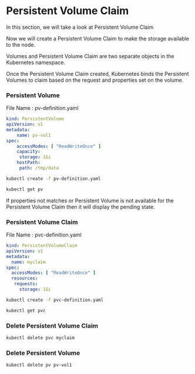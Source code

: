 # Persistent Volume Claim

In this section, we will take a look at Persistent Volume Claim

Now we will create a Persistent Volume Claim to make the storage available to the node.

Volumes and Persistent Volume Claim are two separate objects in the Kubernetes namespace.

Once the Persistent Volume Claim created, Kubernetes binds the Persistent Volumes to claim based on the request and properties set on the volume.

### Persistent Volume

File Name : pv-definition.yaml

```yaml
kind: PersistentVolume
apiVersion: v1
metadata:
    name: pv-vol1
spec:
    accessModes: [ "ReadWriteOnce" ]
    capacity:
     storage: 1Gi
    hostPath:
     path: /tmp/data
```

```bash
kubectl create -f pv-definition.yaml
```

```bash
kubectl get pv
```
If properties not matches or Persistent Volume is not available for the Persistent Volume Claim then it will display the pending state.

### Persistent Volume Claim

File Name : pvc-definition.yaml

```yaml
kind: PersistentVolumeClaim
apiVersion: v1
metadata:
  name: myclaim
spec:
  accessModes: [ "ReadWriteOnce" ]
  resources:
   requests:
     storage: 1Gi
```

```bash
kubectl create -f pvc-definition.yaml
```

```bash
kubectl get pvc
```

### Delete Persistent Volume Claim

```bash
kubectl delete pvc myclaim
```

### Delete Persistent Volume

```bash
kubectl delete pv pv-vol1
```